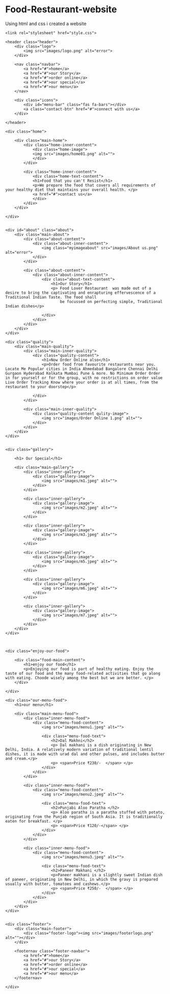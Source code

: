 # Food-Restaurant-website
Using html and css i created a website 
<!DOCTYPE html>
<html lang="en">
<head>
    <meta charset="UTF-8">
    <meta http-equiv="X-UA-Compatible" content="IE=edge">
    <meta name="viewport" content="width=device-width, initial-scale=1.0">
    <title>Food Lover Restaurant</title>
    
    
    <link rel="stylesheet" href="style.css">
    

</head>
<body>
    
    <header class="header">
        <div class="logo">
            <img src="images/logo.png" alt="error">
        </div>

        <nav class="navbar">
            <a href="#">home</a>
            <a href="#">our Story</a>
            <a href="#">order online</a>
            <a href="#">our special</a>
            <a href="#">our menu</a>
        </nav>

        <div class="icons">
            <div id="menu-bar" class="fas fa-bars"></div>
            <a class="contact-btn" href="#">connect with us</a>
        </div>

    </header>

    <div class="home">

        <div class="main-home">
            <div class="home-inner-content">
                <div class="home-image">
                <img src="images/home01.png" alt="">
                </div>
            </div>

            <div class="home-inner-content">
                <div class="home-text-content">
                <h1>Food that you can't Resist</h1>
                <p>We prepare the food that covers all requirements of your healthy diet that maintains your overall health. </p>
                <a href="#">contact us</a>
                </div>
            </div>
        </div>

    </div>


    <div id="about" class="about">
        <div class="main-about">
            <div class="about-content">
                <div class="about-inner-content">
                    <img class="myimageabout" src="images/About us.png" alt="error">
                </div>
            </div>

            <div class="about-content">
                <div class="about-inner-content">
                    <div class="about-text-content">
                        <h1>Our Story</h1>
                        <p> Food Lover Restaurant  was made out of a desire to bring the captivating and enrapturing effervescence of a Traditional Indian Taste. The food shall 
                            be focussed on perfecting simple, Traditional Indian dishes</p>

                    </div>
                </div>
            </div>
        </div>
    </div>

    <div class="quality">
        <div class="main-quality">
            <div class="main-inner-quality">
                <div class="quality-content">
                    <h1>Now Order Online also</h1>
                    <p>Order food from favourite restaurants near you. Locate Me Popular cities in India Ahmedabad Bangalore Chennai Delhi Gurgaon Hyderabad Kolkata Mumbai Pune & more. No Minimum Order Order in for yourself or for the group, with no restrictions on order value Live Order Tracking Know where your order is at all times, from the restaurant to your doorstep</p>

                </div>
            </div>

            <div class="main-inner-quality">
                <div class="quality-content qulity-image">
                    <img src="images/Order Online 1.png" alt="">
                </div>
            </div>
        </div>
    </div>


    <div class="gallery">

        <h1> Our Special</h1>

        <div class="main-gallery">
            <div class="inner-gallery">
                <div class="gallery-image">
                    <img src="images/m1.jpeg" alt="">
                </div>
            </div>

            <div class="inner-gallery">
                <div class="gallery-image">
                    <img src="images/m2.jpeg" alt="">
                </div>
            </div>

            <div class="inner-gallery">
                <div class="gallery-image">
                    <img src="images/m3.jpeg" alt="">
                </div>
            </div>

            <div class="inner-gallery">
                <div class="gallery-image">
                    <img src="images/m5.jpeg" alt="">
                </div>
            </div>

            <div class="inner-gallery">
                <div class="gallery-image">
                    <img src="images/m6.jpeg" alt="">
                </div>
            </div>

            <div class="inner-gallery">
                <div class="gallery-image">
                    <img src="images/m7.jpeg" alt="">
                </div>
            </div>
        </div>
    </div>



    <div class="enjoy-our-food">

        <div class="food-main-content">
            <h1>enjoy our food</h1>
            <p>Enjoying our food is part of healthy eating. Enjoy the taste of our food and the many food-related activities that go along with eating. Choode wisely among the best but we are better. </p>
        </div>

    </div>

    <div class="our-menu-food">
        <h1>our menu</h1>

        <div class="main-menu-food">
            <div class="inner-menu-food">
                <div class="menu-food-content">
                    <img src="images/menu1.jpeg" alt="">

                    <div class="menu-food-text">
                        <h2>Dal Makhni</h2>
                        <p> Dal makhani is a dish originating in New Delhi, India. A relatively modern variation of traditional lentil dishes, it is made with urad dal and other pulses, and includes butter and cream.</p>
                        <p> <span>Price ₹230/-  </span> </p>
                    </div>
                </div>
            </div>

            <div class="inner-menu-food">
                <div class="menu-food-content">
                    <img src="images/menu2.jpeg" alt="">

                    <div class="menu-food-text">
                        <h2>Punjabi Aloo Paratha </h2>
                        <p> Aloo paratha is a paratha stuffed with potato, originating from the Punjab region of South Asia. It is traditionally eaten for breakfast. </p>
                        <p> <span>Price ₹120/-</span> </p>
                    </div>
                </div>
            </div>

            <div class="inner-menu-food">
                <div class="menu-food-content">
                    <img src="images/menu3.jpeg" alt="">

                    <div class="menu-food-text">
                        <h2>Paneer Makhani </h2>
                        <p>Paneer makhani is a slightly sweet Indian dish of paneer, originating in New Delhi, in which the gravy is prepared usually with butter, tomatoes and cashews.</p>
                        <p> <span>Price ₹250/-  </span> </p>
                    </div>
                </div>
            </div>
        </div>
    </div>


    <div class="footer">
        <div class="main-footer">
            <div class="footer-logo"><img src="images/footerlogo.png" alt=""></div>
        </div>

        <footernav class="footer-navbar">
            <a href="#">home</a>
            <a href="#">our Story</a>
            <a href="#">order online</a>
            <a href="#">our special</a>
            <a href="#">our menu</a>
        </footernav>

    </div>



</body>
</html>

